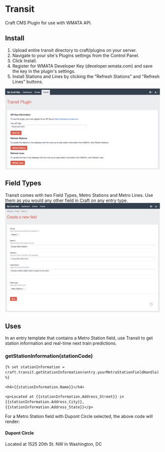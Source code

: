 # Transit
Craft CMS Plugin for use with WMATA API. 

## Install
1. Upload entire transit directory to craft/plugins on your server.
2. Navigate to your site's Plugins settings from the Control Panel.
3. Click Install.
4. Register for WMATA Developer Key (developer.wmata.com) and save the key in the plugin's settings.
5. Install Stations and Lines by clicking the "Refresh Stations" and "Refresh Lines" buttons.

![View of Transit Plugin Control Panel](/resources/screenshots/cp_panel.jpg?raw=true "Transit Plugin Control Panel")


## Field Types
Transit comes with two Field Types, Metro Stations and Metro Lines. Use them as you would any other field in Craft on any entry type.
![New field view](/resources/screenshots/new_field.jpg?raw=true "Create a new field")

## Uses
In an entry template that contains a Metro Station field, use Transit to get station information and real-time next train predictions.

### getStationInformation(stationCode)

`{% set stationInformation = craft.transit.getStationInformation(entry.yourMetroStationFieldHandle) %}`

`<h4>{{stationInformation.Name}}</h4>`

`<p>Located at {{stationInformation.Address_Street}} in {{stationInformation.Address_City}}, {{stationInformation.Address_State}}</p>`

For a Metro Station field with Dupont Circle selected, the above code will render:

#### Dupont Circle
Located at 1525 20th St. NW in Washington, DC
